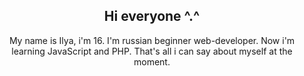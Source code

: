 <h2 align="center">Hi everyone ^.^</h2>
<p align="center">My name is Ilya, i'm 16. I'm russian beginner web-developer. Now i'm learning JavaScript and PHP. That's all i can say about myself at the moment.</p>

<!--
**execute-e/execute-e** is a ✨ _special_ ✨ repository because its `README.md` (this file) appears on your GitHub profile.

Here are some ideas to get you started:

- 🔭 I’m currently working on ...
- 🌱 I’m currently learning ...
- 👯 I’m looking to collaborate on ...
- 🤔 I’m looking for help with ...
- 💬 Ask me about ...
- 📫 How to reach me: ...
- 😄 Pronouns: ...
- ⚡ Fun fact: ...
-->

